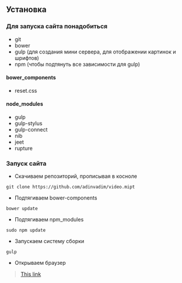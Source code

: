 Установка
----------------
### Для запуска сайта понадобиться
- git
- bower
- gulp (для создания мини сервера, для отображении картинок и шрифтов)
- npm (чтобы подтянуть все зависимости для gulp)

#### bower_components
- reset.css

#### node_modules
- gulp
- gulp-stylus
- gulp-connect
- nib
- jeet
- rupture

### Запуск сайта
*	Скачиваем репозиторий, прописывая в косноле
```{r, engine='bash'}
git clone https://github.com/adinvadim/video.mipt
```
*	Подтягиваем bower-components
```{r, engine='bash'}
bower update
```
*	Подтягиваем npm_modules
```{r, engine='bash'}
sudo npm update
```
*	Запускаем систему сборки
```{r, engine='bash'}
gulp
```
*	Открываем браузер
> [This link](http://localhost:8888/)
